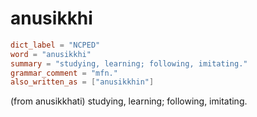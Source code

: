 # anusikkhi

``` toml
dict_label = "NCPED"
word = "anusikkhi"
summary = "studying, learning; following, imitating."
grammar_comment = "mfn."
also_written_as = ["anusikkhin"]
```

(from anusikkhati) studying, learning; following, imitating.

